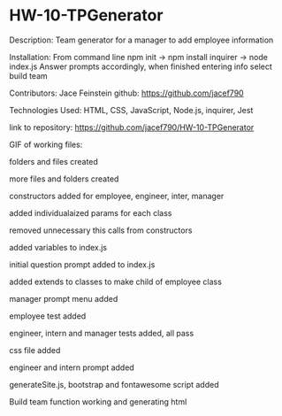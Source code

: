 # HW-10-TPGenerator

Description: Team generator for a manager to add employee information

Installation: From command line
    npm init -> npm install inquirer -> node index.js
    Answer prompts accordingly, when finished entering info select build team

Contributors: Jace Feinstein
    github: https://github.com/jacef790

Technologies Used: HTML, CSS, JavaScript, Node.js, inquirer, Jest


link to repository: https://github.com/jacef790/HW-10-TPGenerator

GIF of working files: 





folders and files created

more files and folders created

constructors added for employee, engineer, inter, manager

added individualaized params for each class

removed unnecessary this calls from constructors

added variables to index.js

initial question prompt added to index.js

added extends to classes to make child of employee class

manager prompt menu added

employee test added

engineer, intern and manager tests added, all pass

css file added

engineer and intern prompt added

generateSite.js, bootstrap and fontawesome script added

Build team function working and generating html